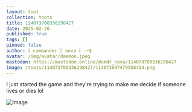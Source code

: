 ```yaml
---
layout: toot
collection: toots
title: 114073700336298427
date: 2025-02-26
published: true
tags: []
pinned: false
author: ⸸ commander ░ nova ⸸ :~$
avatar: /img/avatar/daemon.jpeg
mastodon: https://mastodon.online/@cmdr_nova/114073700336298427
image: /toots/114073700336298427/114073697479558454.png
---
```


I just started the game and they're trying to make me decide if someone lives or dies lol

<img src="/toots/114073700336298427/114073697479558454.png" alt="Image">
